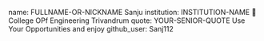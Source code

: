 name: FULLNAME-OR-NICKNAME Sanju
institution: INSTITUTION-NAME 🚩 College OPf Engineering Trivandrum
quote: YOUR-SENIOR-QUOTE  Use Your Opportunities and enjoy
github_user: Sanj112
